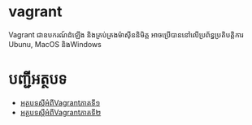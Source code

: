 # vagrant
Vagrant ជាឧបករណ៍ដំឡើង និងគ្រប់គ្រងម៉ាស៊ីននិមិត្ត អាចប្រើបាននៅលើប្រព័ន្ធប្រតិបត្តិការ Ubunu, MacOS និងWindows

បញ្ជីអត្ថបទ
============

- [អត្ថបទស្ដីអំពីVagrantភាគទី១](./vagrant_part1.md)
- [អត្ថបទស្ដីអំពីVagrantភាគទី២](./vagrant_part2.md)
